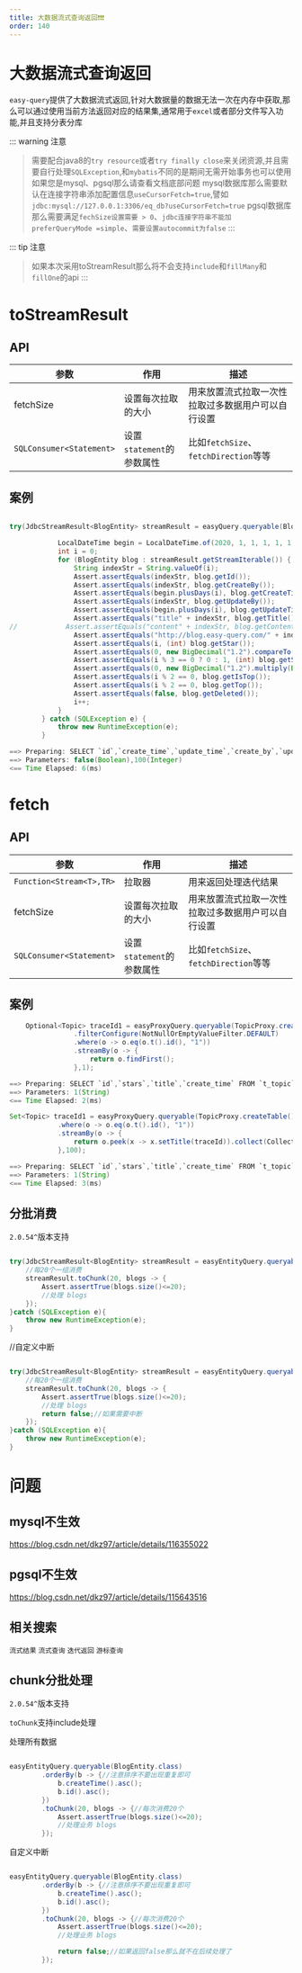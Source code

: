 ```yaml
---
title: 大数据流式查询返回❗️❗️❗️
order: 140
---
```

# 大数据流式查询返回
`easy-query`提供了大数据流式返回,针对大数据量的数据无法一次在内存中获取,那么可以通过使用当前方法返回对应的结果集,通常用于`excel`或者部分文件写入功能,并且支持分表分库


::: warning 注意
> 需要配合java8的`try resource`或者`try finally close`来关闭资源,并且需要自行处理`SQLException`,和`mybatis`不同的是期间无需开始事务也可以使用
> 如果您是mysql、pgsql那么请查看文档底部问题
> mysql数据库那么需要默认在连接字符串添加配置信息`useCursorFetch=true`,譬如`jdbc:mysql://127.0.0.1:3306/eq_db?useCursorFetch=true`
> pgsql数据库那么需要满足`fechSize设置需要 > 0`、`jdbc连接字符串不能加 preferQueryMode =simple`、`需要设置autocommit为false`
:::

::: tip 注意
> 如果本次采用toStreamResult那么将不会支持`include`和`fillMany`和`fillOne`的api
:::

# toStreamResult

## API
参数  | 作用 | 描述
--- | --- | --- 
fetchSize | 设置每次拉取的大小  | 用来放置流式拉取一次性拉取过多数据用户可以自行设置
`SQLConsumer<Statement>` | 设置`statement`的参数属性  | 比如`fetchSize`、`fetchDirection`等等

## 案例
```java

try(JdbcStreamResult<BlogEntity> streamResult = easyQuery.queryable(BlogEntity.class).where(o -> o.le(BlogEntity::getStar, 100)).orderByAsc(o -> o.column(BlogEntity::getCreateTime)).toStreamResult(1000)){

            LocalDateTime begin = LocalDateTime.of(2020, 1, 1, 1, 1, 1);
            int i = 0;
            for (BlogEntity blog : streamResult.getStreamIterable()) {
                String indexStr = String.valueOf(i);
                Assert.assertEquals(indexStr, blog.getId());
                Assert.assertEquals(indexStr, blog.getCreateBy());
                Assert.assertEquals(begin.plusDays(i), blog.getCreateTime());
                Assert.assertEquals(indexStr, blog.getUpdateBy());
                Assert.assertEquals(begin.plusDays(i), blog.getUpdateTime());
                Assert.assertEquals("title" + indexStr, blog.getTitle());
//            Assert.assertEquals("content" + indexStr, blog.getContent());
                Assert.assertEquals("http://blog.easy-query.com/" + indexStr, blog.getUrl());
                Assert.assertEquals(i, (int) blog.getStar());
                Assert.assertEquals(0, new BigDecimal("1.2").compareTo(blog.getScore()));
                Assert.assertEquals(i % 3 == 0 ? 0 : 1, (int) blog.getStatus());
                Assert.assertEquals(0, new BigDecimal("1.2").multiply(BigDecimal.valueOf(i)).compareTo(blog.getOrder()));
                Assert.assertEquals(i % 2 == 0, blog.getIsTop());
                Assert.assertEquals(i % 2 == 0, blog.getTop());
                Assert.assertEquals(false, blog.getDeleted());
                i++;
            }
        } catch (SQLException e) {
            throw new RuntimeException(e);
        }

==> Preparing: SELECT `id`,`create_time`,`update_time`,`create_by`,`update_by`,`deleted`,`title`,`content`,`url`,`star`,`publish_time`,`score`,`status`,`order`,`is_top`,`top` FROM `t_blog` WHERE `deleted` = ? AND `star` <= ? ORDER BY `create_time` ASC
==> Parameters: false(Boolean),100(Integer)
<== Time Elapsed: 6(ms)

```

# fetch

## API
参数  | 作用 | 描述
--- | --- | --- 
`Function<Stream<T>,TR>` | 拉取器  | 用来返回处理迭代结果
fetchSize | 设置每次拉取的大小  | 用来放置流式拉取一次性拉取过多数据用户可以自行设置
`SQLConsumer<Statement>` | 设置`statement`的参数属性  | 比如`fetchSize`、`fetchDirection`等等

## 案例

```java
    Optional<Topic> traceId1 = easyProxyQuery.queryable(TopicProxy.createTable())
                .filterConfigure(NotNullOrEmptyValueFilter.DEFAULT)
                .where(o -> o.eq(o.t().id(), "1"))
                .streamBy(o -> {
                    return o.findFirst();
                },1);

==> Preparing: SELECT `id`,`stars`,`title`,`create_time` FROM `t_topic` WHERE `id` = ?
==> Parameters: 1(String)
<== Time Elapsed: 2(ms)

Set<Topic> traceId1 = easyProxyQuery.queryable(TopicProxy.createTable())
            .where(o -> o.eq(o.t().id(), "1"))
            .streamBy(o -> {
                return o.peek(x -> x.setTitle(traceId)).collect(Collectors.toSet());
            },100);

==> Preparing: SELECT `id`,`stars`,`title`,`create_time` FROM `t_topic` WHERE `id` = ?
==> Parameters: 1(String)
<== Time Elapsed: 3(ms)

```

## 分批消费
`2.0.54^`版本支持
```java

try(JdbcStreamResult<BlogEntity> streamResult = easyEntityQuery.queryable(BlogEntity.class).toStreamResult(1000)){
    //每20个一组消费
    streamResult.toChunk(20, blogs -> {
        Assert.assertTrue(blogs.size()<=20);
        //处理 blogs
    });
}catch (SQLException e){
    throw new RuntimeException(e);
}
```
//自定义中断
```java

try(JdbcStreamResult<BlogEntity> streamResult = easyEntityQuery.queryable(BlogEntity.class).toStreamResult(1000)){
    //每20个一组消费
    streamResult.toChunk(20, blogs -> {
        Assert.assertTrue(blogs.size()<=20);
        //处理 blogs
        return false;//如果需要中断
    });
}catch (SQLException e){
    throw new RuntimeException(e);
}
```

# 问题

## mysql不生效
https://blog.csdn.net/dkz97/article/details/116355022

## pgsql不生效
https://blog.csdn.net/dkz97/article/details/115643516

## 相关搜索
`流式结果` `流式查询` `迭代返回` `游标查询`

## chunk分批处理
`2.0.54^`版本支持

`toChunk`支持include处理

处理所有数据
```java

easyEntityQuery.queryable(BlogEntity.class)
        .orderBy(b -> {//注意排序不要出现重复即可
            b.createTime().asc();
            b.id().asc();
        })
        .toChunk(20, blogs -> {//每次消费20个
            Assert.assertTrue(blogs.size()<=20);
            //处理业务 blogs
        });
```
自定义中断
```java

easyEntityQuery.queryable(BlogEntity.class)
        .orderBy(b -> {//注意排序不要出现重复即可
            b.createTime().asc();
            b.id().asc();
        })
        .toChunk(20, blogs -> {//每次消费20个
            Assert.assertTrue(blogs.size()<=20);
            //处理业务 blogs

            return false;//如果返回false那么就不在后续处理了
        });
```